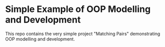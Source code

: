 # Simple Example of OOP Modelling and Development

This repo contains the very simple project "Matching Pairs" demonstrating OOP modelling and development.